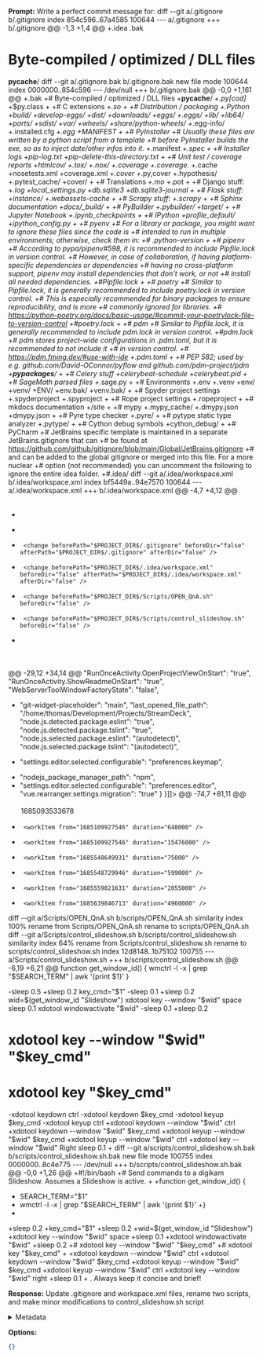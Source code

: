 **Prompt:**
Write a perfect commit message for: diff --git a/.gitignore b/.gitignore
index 854c596..67a4585 100644
--- a/.gitignore
+++ b/.gitignore
@@ -1,3 +1,4 @@
+.idea
 .bak
 # Byte-compiled / optimized / DLL files
 __pycache__/
diff --git a/.gitignore.bak b/.gitignore.bak
new file mode 100644
index 0000000..854c596
--- /dev/null
+++ b/.gitignore.bak
@@ -0,0 +1,161 @@
+.bak
+# Byte-compiled / optimized / DLL files
+__pycache__/
+*.py[cod]
+*$py.class
+
+# C extensions
+*.so
+
+# Distribution / packaging
+.Python
+build/
+develop-eggs/
+dist/
+downloads/
+eggs/
+.eggs/
+lib/
+lib64/
+parts/
+sdist/
+var/
+wheels/
+share/python-wheels/
+*.egg-info/
+.installed.cfg
+*.egg
+MANIFEST
+
+# PyInstaller
+#  Usually these files are written by a python script from a template
+#  before PyInstaller builds the exe, so as to inject date/other infos into it.
+*.manifest
+*.spec
+
+# Installer logs
+pip-log.txt
+pip-delete-this-directory.txt
+
+# Unit test / coverage reports
+htmlcov/
+.tox/
+.nox/
+.coverage
+.coverage.*
+.cache
+nosetests.xml
+coverage.xml
+*.cover
+*.py,cover
+.hypothesis/
+.pytest_cache/
+cover/
+
+# Translations
+*.mo
+*.pot
+
+# Django stuff:
+*.log
+local_settings.py
+db.sqlite3
+db.sqlite3-journal
+
+# Flask stuff:
+instance/
+.webassets-cache
+
+# Scrapy stuff:
+.scrapy
+
+# Sphinx documentation
+docs/_build/
+
+# PyBuilder
+.pybuilder/
+target/
+
+# Jupyter Notebook
+.ipynb_checkpoints
+
+# IPython
+profile_default/
+ipython_config.py
+
+# pyenv
+#   For a library or package, you might want to ignore these files since the code is
+#   intended to run in multiple environments; otherwise, check them in:
+# .python-version
+
+# pipenv
+#   According to pypa/pipenv#598, it is recommended to include Pipfile.lock in version control.
+#   However, in case of collaboration, if having platform-specific dependencies or dependencies
+#   having no cross-platform support, pipenv may install dependencies that don't work, or not
+#   install all needed dependencies.
+#Pipfile.lock
+
+# poetry
+#   Similar to Pipfile.lock, it is generally recommended to include poetry.lock in version control.
+#   This is especially recommended for binary packages to ensure reproducibility, and is more
+#   commonly ignored for libraries.
+#   https://python-poetry.org/docs/basic-usage/#commit-your-poetrylock-file-to-version-control
+#poetry.lock
+
+# pdm
+#   Similar to Pipfile.lock, it is generally recommended to include pdm.lock in version control.
+#pdm.lock
+#   pdm stores project-wide configurations in .pdm.toml, but it is recommended to not include it
+#   in version control.
+#   https://pdm.fming.dev/#use-with-ide
+.pdm.toml
+
+# PEP 582; used by e.g. github.com/David-OConnor/pyflow and github.com/pdm-project/pdm
+__pypackages__/
+
+# Celery stuff
+celerybeat-schedule
+celerybeat.pid
+
+# SageMath parsed files
+*.sage.py
+
+# Environments
+.env
+.venv
+env/
+venv/
+ENV/
+env.bak/
+venv.bak/
+
+# Spyder project settings
+.spyderproject
+.spyproject
+
+# Rope project settings
+.ropeproject
+
+# mkdocs documentation
+/site
+
+# mypy
+.mypy_cache/
+.dmypy.json
+dmypy.json
+
+# Pyre type checker
+.pyre/
+
+# pytype static type analyzer
+.pytype/
+
+# Cython debug symbols
+cython_debug/
+
+# PyCharm
+#  JetBrains specific template is maintained in a separate JetBrains.gitignore that can
+#  be found at https://github.com/github/gitignore/blob/main/Global/JetBrains.gitignore
+#  and can be added to the global gitignore or merged into this file.  For a more nuclear
+#  option (not recommended) you can uncomment the following to ignore the entire idea folder.
+#.idea/
diff --git a/.idea/workspace.xml b/.idea/workspace.xml
index bf5449a..94e7570 100644
--- a/.idea/workspace.xml
+++ b/.idea/workspace.xml
@@ -4,7 +4,12 @@
     <option name="autoReloadType" value="SELECTIVE" />
   </component>
   <component name="ChangeListManager">
-    <list default="true" id="8af50231-0cb3-4ef9-9ec2-5d8c8b56c2b1" name="Changes" comment="" />
+    <list default="true" id="8af50231-0cb3-4ef9-9ec2-5d8c8b56c2b1" name="Changes" comment="">
+      <change beforePath="$PROJECT_DIR$/.gitignore" beforeDir="false" afterPath="$PROJECT_DIR$/.gitignore" afterDir="false" />
+      <change beforePath="$PROJECT_DIR$/.idea/workspace.xml" beforeDir="false" afterPath="$PROJECT_DIR$/.idea/workspace.xml" afterDir="false" />
+      <change beforePath="$PROJECT_DIR$/Scripts/OPEN_QnA.sh" beforeDir="false" />
+      <change beforePath="$PROJECT_DIR$/Scripts/control_slideshow.sh" beforeDir="false" />
+    </list>
     <option name="SHOW_DIALOG" value="false" />
     <option name="HIGHLIGHT_CONFLICTS" value="true" />
     <option name="HIGHLIGHT_NON_ACTIVE_CHANGELIST" value="false" />
@@ -29,12 +34,14 @@
     "RunOnceActivity.OpenProjectViewOnStart": "true",
     "RunOnceActivity.ShowReadmeOnStart": "true",
     "WebServerToolWindowFactoryState": "false",
+    "git-widget-placeholder": "main",
     "last_opened_file_path": "/home/thomas/Development/Projects/StreamDeck",
     "node.js.detected.package.eslint": "true",
     "node.js.detected.package.tslint": "true",
     "node.js.selected.package.eslint": "(autodetect)",
     "node.js.selected.package.tslint": "(autodetect)",
-    "settings.editor.selected.configurable": "preferences.keymap",
+    "nodejs_package_manager_path": "npm",
+    "settings.editor.selected.configurable": "preferences.editor",
     "vue.rearranger.settings.migration": "true"
   }
 }]]></component>
@@ -74,7 +81,11 @@
       <option name="number" value="Default" />
       <option name="presentableId" value="Default" />
       <updated>1685093533678</updated>
-      <workItem from="1685109927546" duration="648000" />
+      <workItem from="1685109927546" duration="15476000" />
+      <workItem from="1685548649931" duration="75000" />
+      <workItem from="1685548729946" duration="599000" />
+      <workItem from="1685559021631" duration="2055000" />
+      <workItem from="1685639846713" duration="4960000" />
     </task>
     <servers />
   </component>
diff --git a/Scripts/OPEN_QnA.sh b/scripts/OPEN_QnA.sh
similarity index 100%
rename from Scripts/OPEN_QnA.sh
rename to scripts/OPEN_QnA.sh
diff --git a/Scripts/control_slideshow.sh b/scripts/control_slideshow.sh
similarity index 64%
rename from Scripts/control_slideshow.sh
rename to scripts/control_slideshow.sh
index 12d8148..1b75102 100755
--- a/Scripts/control_slideshow.sh
+++ b/scripts/control_slideshow.sh
@@ -6,19 +6,21 @@ function get_window_id() {
   wmctrl -l -x | grep "$SEARCH_TERM" | awk '{print $1}'
 }
 
-sleep 0.5
+sleep 0.2
 key_cmd="$1"
-sleep 0.1
+sleep 0.2
 wid=$(get_window_id "Slideshow")
 xdotool key --window "$wid" space
 sleep 0.1
 xdotool windowactivate "$wid"
-sleep 0.1
+sleep 0.2
 # xdotool key --window "$wid" "$key_cmd"
 # xdotool key "$key_cmd"
 
-xdotool keydown ctrl
-xdotool keydown $key_cmd
-xdotool keyup $key_cmd
-xdotool keyup ctrl
+xdotool keydown --window "$wid" ctrl
+xdotool keydown --window "$wid" $key_cmd
+xdotool keyup --window "$wid" $key_cmd
+xdotool keyup --window "$wid" ctrl
+xdotool key --window "$wid" Right
 sleep 0.1
+
diff --git a/scripts/control_slideshow.sh.bak b/scripts/control_slideshow.sh.bak
new file mode 100755
index 0000000..8c4e775
--- /dev/null
+++ b/scripts/control_slideshow.sh.bak
@@ -0,0 +1,26 @@
+#!/bin/bash
+# Send commands to a digikam Slideshow. Assumes a Slideshow is active.
+
+function get_window_id() {
+  SEARCH_TERM="$1"
+  wmctrl -l -x | grep "$SEARCH_TERM" | awk '{print $1}'
+}
+
+sleep 0.2
+key_cmd="$1"
+sleep 0.2
+wid=$(get_window_id "Slideshow")
+xdotool key --window "$wid" space
+sleep 0.1
+xdotool windowactivate "$wid"
+sleep 0.2
+# xdotool key --window "$wid" "$key_cmd"
+# xdotool key "$key_cmd"
+
+xdotool keydown --window "$wid" ctrl
+xdotool keydown --window "$wid" $key_cmd
+xdotool keyup --window "$wid" $key_cmd
+xdotool keyup --window "$wid" ctrl
+xdotool key --window "$wid" right
+sleep 0.1
+
. Always keep it concise and brief!

**Response:**
Update .gitignore and workspace.xml files, rename two scripts, and make minor modifications to control_slideshow.sh script

<details><summary>Metadata</summary>

- Duration: 1555 ms
- Datetime: 2023-07-25T20:23:30.649045
- Model: gpt-3.5-turbo-0613

</details>

**Options:**
```json
{}
```

